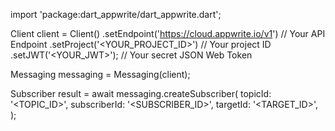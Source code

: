 import 'package:dart_appwrite/dart_appwrite.dart';

Client client = Client()
    .setEndpoint('https://cloud.appwrite.io/v1') // Your API Endpoint
    .setProject('<YOUR_PROJECT_ID>') // Your project ID
    .setJWT('<YOUR_JWT>'); // Your secret JSON Web Token

Messaging messaging = Messaging(client);

Subscriber result = await messaging.createSubscriber(
    topicId: '<TOPIC_ID>',
    subscriberId: '<SUBSCRIBER_ID>',
    targetId: '<TARGET_ID>',
);
